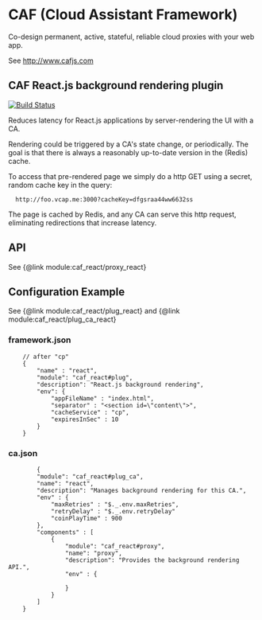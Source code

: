 # CAF (Cloud Assistant Framework)

Co-design permanent, active, stateful, reliable cloud proxies with your web app.

See http://www.cafjs.com

## CAF React.js background rendering plugin
[![Build Status](https://travis-ci.org/cafjs/caf_react.svg?branch=master)](https://travis-ci.org/cafjs/caf_react)


Reduces latency for React.js applications by server-rendering the UI with a CA.

Rendering could be triggered by a CA's state change, or periodically. The goal is that there is always a reasonably up-to-date version in the (Redis) cache.

To access that pre-rendered page we simply do a http GET using a secret, random cache key in the query:

      http://foo.vcap.me:3000?cacheKey=dfgsraa44ww6632ss

The page is cached by Redis, and any CA can serve this http request, eliminating redirections that increase latency.


## API

See {@link module:caf_react/proxy_react}

## Configuration Example

See {@link module:caf_react/plug_react} and  {@link module:caf_react/plug_ca_react}

### framework.json

        // after "cp"
        {
            "name" : "react",
            "module": "caf_react#plug",
            "description": "React.js background rendering",
            "env": {
                "appFileName" : "index.html",
                "separator" : "<section id=\"content\">",
                "cacheService" : "cp",
                "expiresInSec" : 10
            }
        }

### ca.json

            {
            "module": "caf_react#plug_ca",
            "name": "react",
            "description": "Manages background rendering for this CA.",
            "env" : {
                "maxRetries" : "$._.env.maxRetries",
                "retryDelay" : "$._.env.retryDelay"
                "coinPlayTime" : 900
            },
            "components" : [
                {
                    "module": "caf_react#proxy",
                    "name": "proxy",
                    "description": "Provides the background rendering API.",
                    "env" : {

                    }
                }
            ]
        }
